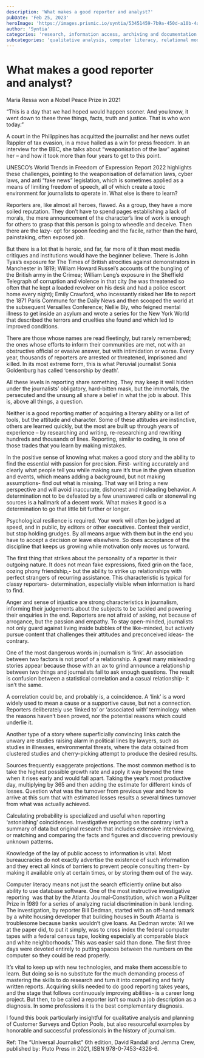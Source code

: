 ```yaml
---
description: 'What makes a good reporter and analyst?'
pubDate: 'Feb 25, 2023'
heroImage: 'https://images.prismic.io/syntia/53451459-7b9a-450d-a10b-4ad15139cc7a_128331849.jpg.jpg?auto=compress,format'
author: 'Syntia'
categories: 'research, information access, archiving and documentation'
subcategories: 'qualitative analysis, computer literacy, relational model, levels in reporting, constructive journalism, contextual accuracy'
---
```



# **What makes a good reporter and analyst?**

Maria Ressa won a Nobel Peace Prize in 2021

“This is a day that we had hoped would happen sooner. And you know, it went down to these three things, facts, truth and justice. That is who won today.”

A court in the Philippines has acquitted the journalist and her news outlet Rappler of tax evasion, in a move hailed as a win for press freedom. In an interview for the BBC, she talks about “weaponisation of the law” against her – and how it took more than four years to get to this point.

UNESCO’s World Trends in Freedom of Expression Report 2022 highlights these challenges, pointing to the weaponisation of defamation laws, cyber laws, and anti “fake news” legislation, which is sometimes applied as a means of limiting freedom of speech, all of which create a toxic environment for journalists to operate in. What else is there to learn?

Reporters are, like almost all heroes, flawed. As a group, they have a more soiled reputation. They don’t have to spend pages establishing a lack of morals, the mere announcement of the character’s line of work is enough for others to grasp that this person is going to wheedle and deceive. Then there are the lazy- opt for spoon feeding and the facile, rather than the hard, painstaking, often exposed job.

But there is a lot that is heroic, and far, far more of it than most media critiques and institutions would have the beginner believe. There is John Tyas’s exposure for The Times of British atrocities against demonstrators in Manchester in 1819; William Howard Russel’s accounts of the bungling of the British army in the Crimea; William Leng’s exposure in the Sheffield Telegraph of corruption and violence in that city (he was threatened so often that he kept a loaded revolver on his desk and had a police escort home every night); Emily Crawford, who incessantly risked her life to report the 1871 Paris Commune for the Daily News and then scooped the world at the subsequent Versailles Conference; Nellie Bly, who feigned mental illness to get inside an asylum and wrote a series for the New York World that described the terrors and cruelties she found and which led to improved conditions.

There are those whose names are read fleetingly, but rarely remembered; the ones whose efforts to inform their communities are met, not with an obstructive official or evasive answer, but with intimidation or worse. Every year, thousands of reporters are arrested or threatened, imprisoned and killed. In its most extreme form, this is what Peruvial journalist Sonia Goldenburg has called ‘censorship by death’.

All these levels in reporting share something. They may keep it well hidden under the journalists’ obligatory, hard-bitten mask, but the immortals, the persecuted and the unsung all share a belief in what the job is about. This is, above all things, a question.

Neither is a good reporting matter of acquiring a literary ability or a list of tools, but the attitude and character. Some of these attitudes are instinctive, others are learned quickly, but the most are built up through years of experience – by researching and writing, re-researching and rewriting hundreds and thousands of lines. Reporting, similar to coding, is one of those trades that you learn by making mistakes.

In the positive sense of knowing what makes a good story and the ability to find the essential with passion for precision. First- writing accurately and clearly what people tell you while making sure it’s true in the given situation and events, which means adding a background, but not making assumptions- find out what is missing. That way will bring a new perspective and will avoid inaccurate, dishonest and misleading behavior. A determination not to be defeated by a few unanswered calls or stonewalling sources is a hallmark of a decent work. What makes it good is a determination to go that little bit further or longer.

Psychological resilience is required. Your work will often be judged at speed, and in public, by editors or other executives. Contest their verdict, but stop holding grudges. By all means argue with them but in the end you have to accept a decision or leave elsewhere. So does acceptance of the discipline that keeps us growing while motivation only moves us forward.

The first thing that strikes about the personality of a reporter is their outgoing nature. It does not mean fake expressions, fixed grin on the face, oozing phony friendship,- but the ability to strike up relationships with perfect strangers of recurring assistance. This characteristic is typical for classy reporters- determination, especially visible when information is hard to find.

Anger and sense of injustice are strong characteristics in journalism, informing their judgements about the subjects to be tackled and powering their enquiries in the end. Reporters are not afraid of asking, not because of arrogance, but the passion and empathy. To stay open-minded, journalists not only guard against living inside bubbles of the like-minded, but actively pursue content that challenges their attitudes and preconceived ideas- the contrary.

One of the most dangerous words in journalism is ‘link’. An association between two factors is not proof of a relationship. A great many misleading stories appear because those with an ax to grind announce a relationship between two things and journalists fail to ask enough questions. The result is confusion between a statistical correlation and a casual relationship- it isn’t the same.

A correlation could be, and probably is, a coincidence. A ‘link’ is a word widely used to mean a cause or a supportive cause, but not a connection. Reporters deliberately use ‘linked to’ or ‘associated with’ terminology  when the reasons haven’t been proved, nor the potential reasons which could underlie it.

Another type of a story where superficially convincing links catch the unwary are studies raising alarm in political lines by lawyers, such as studies in illnesses, environmental threats, where the data obtained from clustered studies and cherry-picking attempt to produce the desired results.

Sources frequently exaggerate projections. The most common method is to take the highest possible growth rate and apply it way beyond the time when it rises early and would fall apart. Taking the year’s most productive day, multiplying by 365 and then adding the estimate for different kinds of losses. Question what was the turnover from previous year and how to arrive at this sum that with estimated losses results a several times turnover from what was actually achieved.

Calculating probability is specialized and useful when reporting ‘astonishing’ coincidences. Investigative reporting on the contrary isn’t a summary of data but original research that includes extensive interviewing, or matching and comparing the facts and figures and discovering previously unknown patterns.

Knowledge of the lay of public access to information is vital. Most bureaucracies do not exactly advertise the existence of such information and they erect all kinds of barriers to prevent people consulting them- by making it available only at certain times, or by storing them out of the way.

Computer literacy means not just the search efficiently online but also ability to use database software. One of the most instructive investigative reporting  was that by the Atlanta Journal-Constitution, which won a Pulitzer Prize in 1989 for a series of analyzing racial discrimination in bank lending. The investigation, by reporter Bill Dedman, started with an off-hand remark by a white housing developer that building houses in South Atlanta is troublesome because banks wouldn’t give loans. As Dedman wrote: ‘All we at the paper did, to put it simply, was to cross index the federal computer tapes with a federal census tape, looking especially at comparable black and white neighborhoods.’ This was easier said than done. The first three days were devoted entirely to putting spaces between the numbers on the computer so they could be read properly.

It’s vital to keep up with new technologies, and make them accessible to learn. But doing so is no substitute for the much demanding process of mastering the skills to do research and turn it into compelling and fairly written reports. Acquiring skills needed to do good reporting takes years, and the stage that follows continuously improving abilities- is a career long project. But then, to be called a reporter isn’t so much a job description as a diagnosis. In some professions it is the best complementary diagnosis.

I found this book particularly insightful for qualitative analysis and planning of Customer Surveys and Option Pools, but also resourceful examples by honorable and successful professionals in the history of journalism.

Ref: The “Universal Journalist” 6th edition, David Randall and Jemma Crew, published by: Pluto Press in 2021, ISBN 978-0-7453-4326-6.